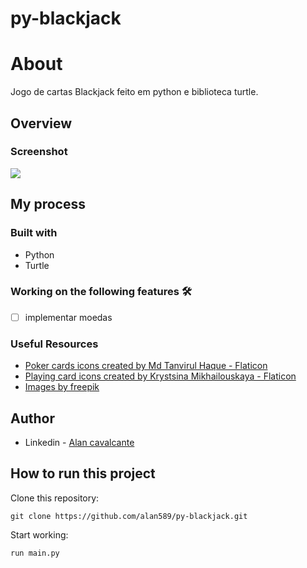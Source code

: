 # py-blackjack

# About
Jogo de cartas Blackjack feito em python e biblioteca turtle.
## Overview

### Screenshot

![](./screenshot.jpg)


## My process

### Built with

- Python
- Turtle

### Working on the following features :hammer_and_wrench: <br>
- [ ] implementar moedas <br>


### Useful Resources
- <a href="https://www.flaticon.com/free-icons/poker-cards" title="poker cards icons">Poker cards icons created by Md Tanvirul Haque - Flaticon</a>
- <a href="https://www.flaticon.com/free-icons/playing-card" title="playing card icons">Playing card icons created by Krystsina Mikhailouskaya - Flaticon</a>
- <a href="https://www.freepik.com/">Images by freepik</a>
## Author

- Linkedin - [Alan cavalcante](https://www.linkedin.com/in/alan--cavalcante/)


## How to run this project

Clone this repository:

```
git clone https://github.com/alan589/py-blackjack.git
```

Start working:

```
run main.py
```

